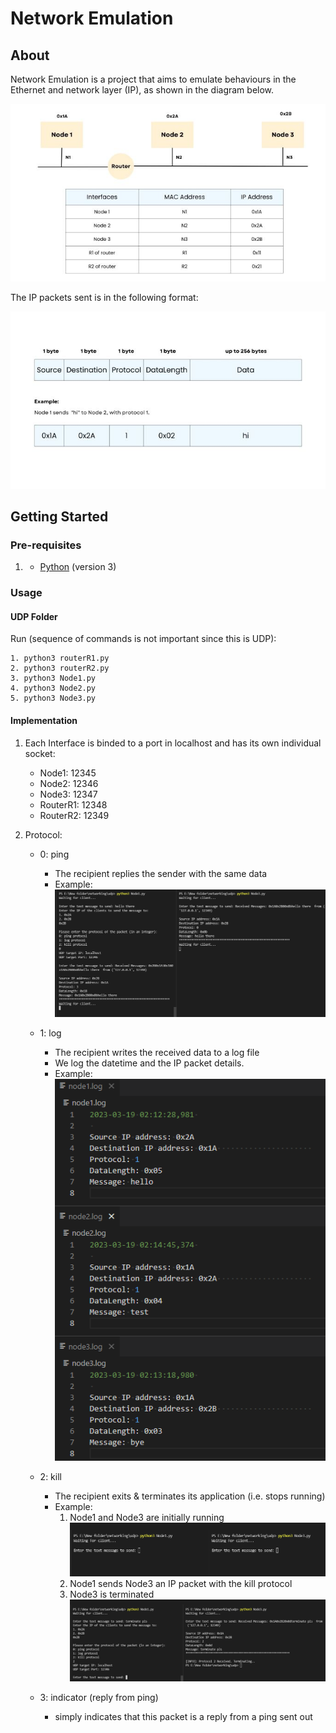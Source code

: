 ﻿# Network Emulation

## About
Network Emulation is a project that aims to emulate behaviours in the Ethernet and network layer (IP), as shown in the diagram below.

![Diagram](./images/diagram.jpg)

The IP packets sent is in the following format:

![IP](./images/IP_datagram.jpg)


## Getting Started

### Pre-requisites
1. - [Python](https://www.python.org/downloads/) (version 3)

### Usage

#### UDP Folder

Run (sequence of commands is not important since this is UDP):
```
1. python3 routerR1.py
2. python3 routerR2.py
3. python3 Node1.py
4. python3 Node2.py
5. python3 Node3.py
```

#### Implementation

1. Each Interface is binded to a port in localhost and has its own individual socket:
    - Node1: 12345
    - Node2: 12346
    - Node3: 12347
    - RouterR1: 12348
    - RouterR2: 12349

2. Protocol:
    - 0: ping
        - The recipient replies the sender with the same data
        - Example:
    ![Ping Details](./images/ping_eg.png)

    - 1: log
        - The recipient writes the received data to a log file
        - We log the datetime and the IP packet details.
        - Example:  
            ![Log Details](./images/log_details.png)

    - 2: kill
        - The recipient exits & terminates its application (i.e. stops running)
        - Example:
            1. Node1 and Node3 are initially running
                ![Kill Detail 1](./images/kill_1.png)
            2. Node1 sends Node3 an IP packet with the kill protocol
            3. Node3 is terminated
                ![Kill Detail 2](./images/kill_2.png)

    - 3: indicator (reply from ping)
        - simply indicates that this packet is a reply from a ping sent out 

